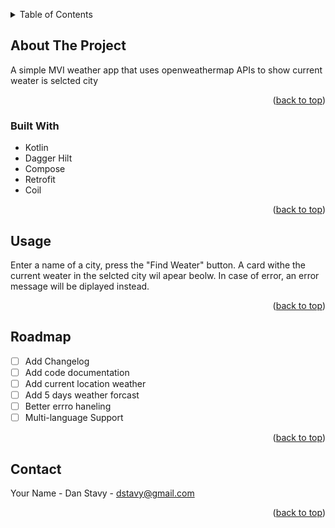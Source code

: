 
<a id="readme-top"></a>



<!-- TABLE OF CONTENTS -->
<details>
  <summary>Table of Contents</summary>
  <ol>
    <li>
      <a href="#about-the-project">About The Project</a>
      <ul>
        <li><a href="#built-with">Built With</a></li>
      </ul>
    </li>
    <li><a href="#usage">Usage</a></li>
    <li><a href="#roadmap">Roadmap</a></li>
    <li><a href="#contact">Contact</a></li>
  </ol>
</details>



<!-- ABOUT THE PROJECT -->
## About The Project

A simple MVI weather app that uses openweathermap APIs to show current weater is selcted city

<p align="right">(<a href="#readme-top">back to top</a>)</p>



### Built With


* Kotlin
* Dagger Hilt
* Compose
* Retrofit
* Coil

<p align="right">(<a href="#readme-top">back to top</a>)</p>


<!-- USAGE EXAMPLES -->
## Usage

Enter a name of a city, press the "Find Weater" button. A card withe the current weater in the selcted city wil apear beolw. In case of error, an error message will be diplayed instead.

<p align="right">(<a href="#readme-top">back to top</a>)</p>



<!-- ROADMAP -->
## Roadmap

- [ ] Add Changelog
- [ ] Add code documentation
- [ ] Add current location weather 
- [ ] Add 5 days weather forcast
- [ ] Better errro haneling
- [ ] Multi-language Support

<p align="right">(<a href="#readme-top">back to top</a>)</p>


<!-- CONTACT -->
## Contact

Your Name - Dan Stavy - dstavy@gmail.com

<p align="right">(<a href="#readme-top">back to top</a>)</p>


